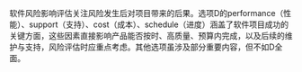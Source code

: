 软件风险影响评估关注风险发生后对项目带来的后果。选项D的performance（性能）、support（支持）、cost（成本）、schedule（进度）涵盖了软件项目成功的关键方面，这些因素直接影响产品能否按时、高质量、预算内完成，以及后续的维护与支持，风险评估时应重点考虑。其他选项虽涉及部分重要内容，但不如D全面。